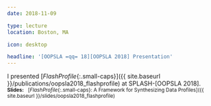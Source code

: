 ```yaml
---
date: 2018-11-09

type: lecture
location: Boston, MA

icon: desktop

headline: '[OOPSLA =qq= 18][OOPSLA 2018] Presentation'
---
```


I presented [_FlashProfile_{:.small-caps}]({{ site.baseurl }}/publications/oopsla2018_flashprofile) at SPLASH-[OOPSLA 2018].
<br>
<small>**Slides:** &nbsp; [_FlashProfile_{:.small-caps}: A Framework for Synthesizing Data Profiles]({{ site.baseurl }}/slides/oopsla2018_flashprofile)</small>
